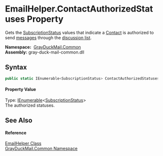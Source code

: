 EmailHelper.ContactAuthorizedStatuses Property
==============================================
Gets the [SubscriptionStatus][1] values that indicate a [Contact][2] is authorized to send [messages][3] through the [discussion list][4].

  **Namespace:**  [GrayDuckMail.Common][5]  
  **Assembly:** gray-duck-mail-common.dll

Syntax
------

```csharp
public static IEnumerable<SubscriptionStatus> ContactAuthorizedStatuses { get; }
```

#### Property Value
Type: [IEnumerable][6]&lt;[SubscriptionStatus][1]>  
 The authorized statuses. 

See Also
--------

#### Reference
[EmailHelper Class][7]  
[GrayDuckMail.Common Namespace][5]  

[1]: ../../GrayDuckMail.Common.Database/SubscriptionStatus/README.md
[2]: ../../GrayDuckMail.Common.Database/Contact/README.md
[3]: ../../GrayDuckMail.Common.Database/Message/README.md
[4]: ../../GrayDuckMail.Common.Database/DiscussionList/README.md
[5]: ../README.md
[6]: https://docs.microsoft.com/dotnet/api/system.collections.generic.ienumerable-1
[7]: README.md